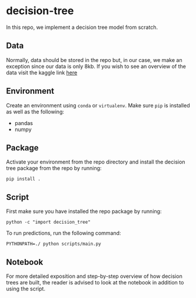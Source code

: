 # decision-tree

In this repo, we implement a decision tree model from scratch.


## Data

Normally, data should be stored in the repo but, in our case, we make an exception since our data is only 8kb. If you wish to see an overview of the data visit the kaggle link [here](https://www.kaggle.com/datasets/yersever/500-person-gender-height-weight-bodymassindex?resource=download)


## Environment

Create an environment using `conda` or `virtualenv`. Make sure `pip` is installed as well as the following:

- pandas
- numpy


## Package

Activate your environment from the repo directory and install the decision tree package from the repo by running:

    pip install .

## Script

First make sure you have installed the repo package by running:

    python -c "import decision_tree"

To run predictions, run the following command:

    PYTHONPATH=./ python scripts/main.py



## Notebook

For more detailed exposition and step-by-step overview of how decision trees are built, the reader is advised to look at the notebook in addition to using the script.
